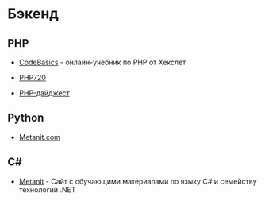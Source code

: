 # Бэкенд

## PHP

- [CodeBasics](https://ru.code-basics.com/languages/php) - онлайн-учебник по PHP от Хекслет
- [PHP720](https://php720.com/)

- [PHP-дайджест](https://habr.com/ru/users/pronskiy/posts/)

## Python

- [Metanit.com](https://metanit.com/python/)

## C#
- [Metanit](https://metanit.com/sharp/) - Сайт с обучающими материалами по языку C# и семейству технологий .NET
